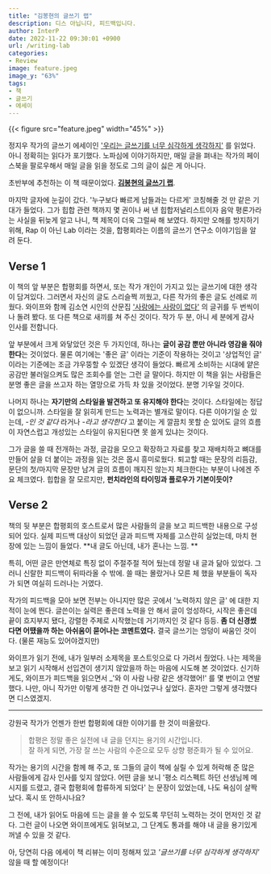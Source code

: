 ```yaml
---
title: "김봉현의 글쓰기 랩"
description: 디스 아닙니다, 피드백입니다.
author: InterP
date: 2022-11-22 09:30:01 +0900
url: /writing-lab
categories:
- Review
image: feature.jpeg
image_y: "63%"
tags: 
- 책
- 글쓰기
- 에세이
---
```


{{< figure src="feature.jpeg" width="45%" >}}

정지우 작가의 글쓰기 에세이인 ['우리는 글쓰기를 너무 심각하게 생각하지'](http://www.yes24.com/Product/Goods/105521868) 를 읽었다. 아니 정확히는 읽다가 포기했다. 노파심에 이야기하지만, 매일 글을 펴내는 작가의 페이스북을 팔로우해서 매일 글을 읽을 정도로 그의 글이 싫은 게 아니다. 

초반부에 추천하는 이 책 때문이었다. [**김봉현의 글쓰기 랩**](http://www.yes24.com/Product/Goods/78586548).

마지막 글자에 눈길이 갔다. '누구보다 빠르게 남들과는 다르게' 코칭해줄 것 만 같은 기대가 들었다. 그가 힙합 관련 책까지 몇 권이나 써 낸 힙합저널리스트이자 음악 평론가라는 사실을 뒤늦게 알고 나니, 책 제목이 더욱 그럴싸 해 보였다. 하지만 오해를 방지하기 위해, Rap 이 아닌 Lab 이라는 것을, 합평회라는 이름의 글쓰기 연구소 이야기임을 알려 둔다.


## Verse 1

이 책의 앞 부분은 합평회를 하면서, 또는 작가 개인이 가지고 있는 글쓰기에 대한 생각이 담겨있다. 그러면서 자신의 글도 스리슬쩍 끼웠고, 다른 작가의 좋은 글도 선례로 끼웠다. 와이프와 함께 김소연 시인의 산문집 ['사랑에는 사랑이 없다'](http://www.yes24.com/Product/Goods/76109558) 의 글귀를 두 번씩이나 돌려 봤다. 또 다른 책으로 새끼를 쳐 주신 것이다. 작가 두 분, 아니 세 분에게 감사 인사를 전합니다.

앞 부분에서 크게 와닿았던 것은 두 가지인데, 하나는 **글이 공감 뿐만 아니라 영감을 줘야 한다**는 것이었다. 물론 여기에는 '좋은 글' 이라는 기준이 작용하는 것이고 '상업적인 글' 이라는 기준에는 조금 갸우뚱할 수 있겠단 생각이 들었다. 빠르게 소비하는 시대에 얕은 공감만 불러일으켜도 많은 조회수를 얻는 그런 글 말이다. 하지만 이 책을 읽는 사람들은 분명 좋은 글을 쓰고자 하는 열망으로 가득 차 있을 것이었다. 분명 기우일 것이다.

나머지 하나는 **자기만의 스타일을 발견하고 또 유지해야 한다**는 것이다. 스타일에는 정답이 없으니까. 스타일을 잘 읽히게 만드는 노력과는 별개로 말이다. 다른 이야기일 순 있는데, *-인 것 같다* 라거나 *-라고 생각한다* 고 붙이는 게 깔끔치 못할 순 있어도 글의 흐름이 자연스럽고 개성있는 스타일이 유지된다면 못 쓸게 있냐는 것이다. 

그가 글을 쓸 때 전개하는 과정, 글감을 모으고 확장하고 자료를 찾고 재배치하고 뼈대를 만들어 살을 더 붙이는 과정을 읽는 것은 몹시 흥미로웠다. 퇴고할 때는 문장의 리듬감, 문단의 첫/마지막 문장만 남겨 글의 흐름이 깨지진 않는지 체크한다는 부분이 나에겐 주요 체크였다. 힙합을 잘 모르지만, **펀치라인의 타이밍과 플로우가 기본이듯이?**

## Verse 2

책의 뒷 부분은 합평회의 호스트로서 많은 사람들의 글을 보고 피드백한 내용으로 구성되어 있다. 실제 피드백 대상이 되었던 글과 피드백 자체를 고스란히 실었는데, 마치 현장에 있는 느낌이 들었다. **내 글도 아닌데, 내가 혼나는 느낌. **

특히, 어떤 글은 만연체로 특징 없이 주절주절 적어 뒀는데 정말 내 글과 닮아 있었다. 그러니 신랄한 피드백이 뒤따라올 수 밖에. 쓸 때는 몰랐거나 모른 체 했을 부분들이 독자가 되면 여실히 드러나는 거였다.

작가의 피드백을 모아 보면 전부는 아니지만 많은 곳에서 '노력하지 않은 글' 에 대한 지적이 눈에 띈다. 글쓴이는 실력은 좋은데 노력을 안 해서 글이 엉성하다, 시작은 좋은데 끝이 흐지부지 됐다, 강렬한 주제로 시작했는데 거기까지인 것 같다 등등. **좀 더 신경썼다면 어땠을까 하는 아쉬움이 묻어나는 코멘트였다.** 결국 글쓰기는 엉덩이 싸움인 것이다. (물론 재능도 있어야겠지만)

와이프가 읽기 전에, 내가 일부러 소제목을 포스트잇으로 다 가려서 줬었다. 나는 제목을 보고 읽기 시작해서 선입견이 생기지 않았을까 하는 마음에 시도해 본 것이었다. 신기하게도, 와이프가 피드백을 읽으면서 _'와 이 사람 나랑 같은 생각했어!' 를 몇 번이고 연발했다. 나만, 아니 작가만 이렇게 생각한 건 아니었구나 싶었다. 혼자만 그렇게 생각했다면 디스였겠지.

---

강원국 작가가 언젠가 한번 합평회에 대한 이야기를 한 것이 떠올랐다.

> 합평은 정말 좋은 실전에 내 글을 던지는 용기의 시간입니다.  
> 잘 하게 되면, 가장 잘 쓰는 사람의 수준으로 모두 상향 평준화가 될 수 있어요.

작가는 용기의 시간을 함께 해 주고, 또 그들의 글이 책에 실릴 수 있게 허락해 준 많은 사람들에게 감사 인사를 잊지 않았다. 어떤 글을 보니 '평소 리스펙트 하던 선생님께 메시지를 드렸고, 결국 합평회에 합류하게 되었다' 는 문장이 있었는데, 나도 욕심이 살짝 났다. 혹시 또 안하시나요?

그 전에, 내가 읽어도 마음에 드는 글을 쓸 수 있도록 무던히 노력하는 것이 먼저인 것 같다. 그런 글이 나오면 와이프에게도 읽혀보고, 그 단계도 통과를 해야 내 글을 용기있게 꺼낼 수 있을 것 같다.

아, 당연히 다음 에세이 책 리뷰는 이미 정해져 있고 _'글쓰기를 너무 심각하게 생각하지'_ 않을 때 할 예정이다!